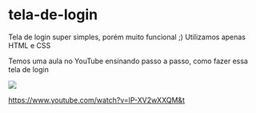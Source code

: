 # tela-de-login
Tela de login super simples, porém muito funcional ;) Utilizamos apenas HTML e CSS

Temos uma aula no YouTube ensinando passo a passo, como fazer essa tela de login

<img src='https://1.bp.blogspot.com/-jmCY3sfc6hE/YCU_DEL7_QI/AAAAAAAAAnM/wRA62o6oa4gwKUxiuz6lf32HiqW4KUD2wCLcBGAsYHQ/s320/telalogin.png'>

https://www.youtube.com/watch?v=lP-XV2wXXQM&t
